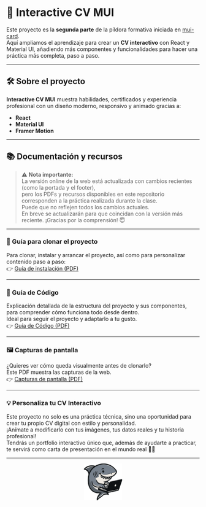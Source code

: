 # 🧠 Interactive CV MUI

Este proyecto es la **segunda parte** de la píldora formativa iniciada en [mui-card](https://github.com/Aday25/mui-card).  
Aquí ampliamos el aprendizaje para crear un **CV interactivo** con React y Material UI, añadiendo más componentes y funcionalidades para hacer una práctica más completa, paso a paso.

---

## 🛠️ Sobre el proyecto

**Interactive CV MUI** muestra habilidades, certificados y experiencia profesional con un diseño moderno, responsivo y animado gracias a:
- **React**
- **Material UI**
- **Framer Motion**

---

## 📚 Documentación y recursos

> ⚠️ **Nota importante:**  
> La versión online de la web está actualizada con cambios recientes (como la portada y el footer),  
> pero los PDFs y recursos disponibles en este repositorio corresponden a la práctica realizada durante la clase.  
> Puede que no reflejen todos los cambios actuales.  
> En breve se actualizarán para que coincidan con la versión más reciente. ¡Gracias por la comprensión! 😇​

---

### 📄 Guía para clonar el proyecto

Para clonar, instalar y arrancar el proyecto, así como para personalizar contenido paso a paso:  
👉 [Guía de instalación (PDF)](https://github.com/Aday25/interactive-cv-mui/blob/main/public/guia-clonar.pdf)

---

### 📄 Guía de Código

Explicación detallada de la estructura del proyecto y sus componentes, para comprender cómo funciona todo desde dentro.  
Ideal para seguir el proyecto y adaptarlo a tu gusto.  
👉 [Guía de Código (PDF)](https://github.com/Aday25/interactive-cv-mui/blob/main/public/guia-codigo.pdf)

---

### 🖼️ Capturas de pantalla

¿Quieres ver cómo queda visualmente antes de clonarlo?  
Este PDF muestra las capturas de la web.  
👉 [Capturas de pantalla (PDF)](https://github.com/Aday25/interactive-cv-mui/blob/main/public/capturas-web.pdf)

---

### 💡 Personaliza tu CV Interactivo

Este proyecto no solo es una práctica técnica, sino una oportunidad para crear tu propio CV digital con estilo y personalidad.  
¡Anímate a modificarlo con tus imágenes, tus datos reales y tu historia profesional!  
Tendrás un portfolio interactivo único que, además de ayudarte a practicar, te servirá como carta de presentación en el mundo real 💼🚀

---

<p align="center">
  <img src="src/assets/logo.png" alt="Logo del proyecto" width="100" />
</p>
